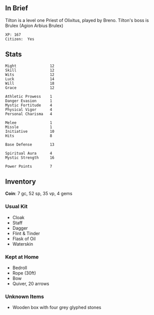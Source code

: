 
## In Brief

Tilton is a level one Priest of Olixitus, played by Breno.
Tilton's boss is Brulex (Agion Arbius Brulex)

    XP: 167
    Citizen:  Yes

## Stats

    Might               12
    Skill               12
    Wits                12
    Luck                14
    Will                18
    Grace               12

    Athletic Prowess    1
    Danger Evasion      1
    Mystic Fortitude    4
    Physical Vigor      4
    Personal Charisma   4

    Melee               1
    Missle              1
    Initiative          10
    Hits                8

    Base Defense        13

    Spiritual Aura      4
    Mystic Strength     16

    Power Points        7

## Inventory

**Coin**: 7 gc, 52 sp, 35 vp, 4 gems

### Usual Kit

* Cloak
* Staff
* Dagger
* Flint & Tinder
* Flask of Oil
* Waterskin

### Kept at Home

* Bedroll
* Rope (30ft)
* Bow
* Quiver, 20 arrows

### Unknown Items
* Wooden box with four grey glyphed stones
